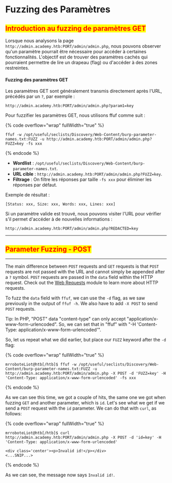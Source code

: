 # Fuzzing des Paramètres

## <mark style="color:red;">Introduction au fuzzing de paramètres GET</mark>

Lorsque nous analysons la page `http://admin.academy.htb:PORT/admin/admin.php`, nous pouvons observer qu'un paramètre pourrait être nécessaire pour accéder à certaines fonctionnalités. L'objectif est de trouver des paramètres cachés qui pourraient permettre de lire un drapeau (flag) ou d'accéder à des zones restreintes.

#### Fuzzing des paramètres GET

Les paramètres GET sont généralement transmis directement après l'URL, précédés par un `?`, par exemple :

```
http://admin.academy.htb:PORT/admin/admin.php?param1=key
```

Pour fuzzifier les paramètres GET, nous utilisons ffuf comme suit :

{% code overflow="wrap" fullWidth="true" %}
```
ffuf -w /opt/useful/seclists/Discovery/Web-Content/burp-parameter-names.txt:FUZZ -u http://admin.academy.htb:PORT/admin/admin.php?FUZZ=key -fs xxx
```
{% endcode %}

* **Wordlist** : `/opt/useful/seclists/Discovery/Web-Content/burp-parameter-names.txt`.
* **URL cible** : `http://admin.academy.htb:PORT/admin/admin.php?FUZZ=key`.
* **Filtrage** : On filtre les réponses par taille `-fs xxx` pour éliminer les réponses par défaut.

Exemple de résultat :

```
[Status: xxx, Size: xxx, Words: xxx, Lines: xxx]
```

Si un paramètre valide est trouvé, nous pouvons visiter l'URL pour vérifier s'il permet d'accéder à de nouvelles informations :

```
http://admin.academy.htb:PORT/admin/admin.php?REDACTED=key
```

***

## <mark style="color:red;">Parameter Fuzzing - POST</mark>

***

The main difference between `POST` requests and `GET` requests is that `POST` requests are not passed with the URL and cannot simply be appended after a `?` symbol. `POST` requests are passed in the `data` field within the HTTP request. Check out the [Web Requests](https://academy.hackthebox.com/module/details/35) module to learn more about HTTP requests.

To fuzz the `data` field with `ffuf`, we can use the `-d` flag, as we saw previously in the output of `ffuf -h`. We also have to add `-X POST` to send `POST` requests.

Tip: In PHP, "POST" data "content-type" can only accept "application/x-www-form-urlencoded". So, we can set that in "ffuf" with "-H 'Content-Type: application/x-www-form-urlencoded'".

So, let us repeat what we did earlier, but place our `FUZZ` keyword after the `-d` flag:

{% code overflow="wrap" fullWidth="true" %}
```shell-session
mrroboteLiot@htb[/htb]$ ffuf -w /opt/useful/seclists/Discovery/Web-Content/burp-parameter-names.txt:FUZZ -u http://admin.academy.htb:PORT/admin/admin.php -X POST -d 'FUZZ=key' -H 'Content-Type: application/x-www-form-urlencoded' -fs xxx

```
{% endcode %}

As we can see this time, we got a couple of hits, the same one we got when fuzzing `GET` and another parameter, which is `id`. Let's see what we get if we send a `POST` request with the `id` parameter. We can do that with `curl`, as follows:

{% code overflow="wrap" fullWidth="true" %}
```shell-session
mrroboteLiot@htb[/htb]$ curl http://admin.academy.htb:PORT/admin/admin.php -X POST -d 'id=key' -H 'Content-Type: application/x-www-form-urlencoded'

<div class='center'><p>Invalid id!</p></div>
<...SNIP...>
```
{% endcode %}

As we can see, the message now says `Invalid id!`.
